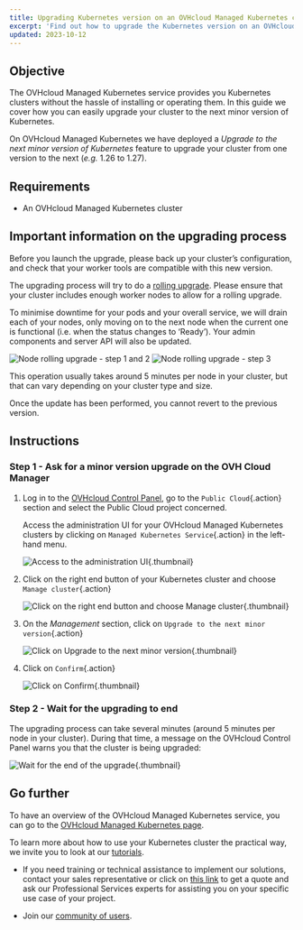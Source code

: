 ```yaml
---
title: Upgrading Kubernetes version on an OVHcloud Managed Kubernetes cluster
excerpt: 'Find out how to upgrade the Kubernetes version on an OVHcloud Managed Kubernetes cluster'
updated: 2023-10-12
---
```


<style>
 pre {
     font-size: 14px;
 }
 pre.console {
   background-color: #300A24; 
   color: #ccc;
   font-family: monospace;
   padding: 5px;
   margin-bottom: 5px;
 }
 pre.console code {
   border: solid 0px transparent;
   font-family: monospace !important;
   font-size: 0.75em;
   color: #ccc;
 }
 .small {
     font-size: 0.75em;
 }
</style>

## Objective

The OVHcloud Managed Kubernetes service provides you Kubernetes clusters without the hassle of installing or operating them. In this guide we cover how you can easily upgrade your cluster to the next minor version of Kubernetes.

On OVHcloud Managed Kubernetes we have deployed a *Upgrade to the next minor version of Kubernetes* feature to upgrade your cluster from one version to the next (*e.g.* 1.26 to 1.27).

## Requirements 

- An OVHcloud Managed Kubernetes cluster

## Important information on the upgrading process

Before you launch the upgrade, please back up your cluster’s configuration, and check that your worker tools are compatible with this new version.

The upgrading process will try to do a [rolling upgrade](https://en.wikipedia.org/wiki/Rolling_release). Please ensure that your cluster includes enough worker nodes to allow for a rolling upgrade. 

To minimise downtime for your pods and your overall service, we will drain each of your nodes, only moving on to the next node when the current one is functional (i.e. when the status changes to ‘Ready’). Your admin components and server API will also be updated.

![Node rolling upgrade - step 1 and 2](node-rolling-upgrade1.png)
![Node rolling upgrade - step 3](node-rolling-upgrade2.png)

This operation usually takes around 5 minutes per node in your cluster, but that can vary depending on your cluster type and size.

Once the update has been performed, you cannot revert to the previous version.

## Instructions

### Step 1 - Ask for a minor version upgrade on the OVH Cloud Manager 

1. Log in to the [OVHcloud Control Panel](https://www.ovh.com/auth/?action=gotomanager&from=https://www.ovh.co.uk/&ovhSubsidiary=GB), go to the `Public Cloud`{.action} section and select the Public Cloud project concerned.

    Access the administration UI for your OVHcloud Managed Kubernetes clusters by clicking on `Managed Kubernetes Service`{.action} in the left-hand menu.

    ![Access to the administration UI](images_upgrading-kubernetes-version-000.png){.thumbnail}

1. Click on the right end button of your Kubernetes cluster and choose `Manage cluster`{.action}

    ![Click on the right end button and choose Manage cluster](images_upgrading-kubernetes-version-001.png){.thumbnail}

1. On the *Management* section, click on `Upgrade to the next minor version`{.action}

    ![Click on Upgrade to the next minor version](upgrading-kubernetes-version-002.png){.thumbnail}

1. Click on `Confirm`{.action}

    ![Click on Confirm](upgrading-kubernetes-version-003.png){.thumbnail}

### Step 2 - Wait for the upgrading to end 

The upgrading process can take several minutes (around 5 minutes per node in your cluster). During that time, a message on the OVHcloud Control Panel warns you that the cluster is being upgraded:

  ![Wait for the end of the upgrade](upgrading-kubernetes-version-004.png){.thumbnail}

## Go further

To have an overview of the OVHcloud Managed Kubernetes service, you can go to the [OVHcloud Managed Kubernetes page](https://www.ovhcloud.com/en-gb/public-cloud/kubernetes/).

To learn more about how to use your Kubernetes cluster the practical way, we invite you to look at our [tutorials](public-cloud-containers-orchestration-managed-kubernetes-k8s1.).

- If you need training or technical assistance to implement our solutions, contact your sales representative or click on [this link](https://www.ovhcloud.com/en-gb/professional-services/) to get a quote and ask our Professional Services experts for assisting you on your specific use case of your project.

- Join our [community of users](https://community.ovh.com/en/).
